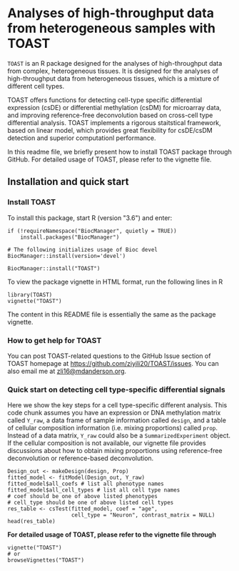 # Analyses of high-throughput data from heterogeneous samples with TOAST

`TOAST` is an R package designed for the analyses of high-throughput data from complex, heterogeneous tissues. It is designed for the analyses of high-throughput data from 
  heterogeneous tissues,
  which is a mixture of different cell types.  
  
  TOAST offers functions for detecting cell-type 
  specific differential expression (csDE) or 
  differential methylation (csDM) for microarray data,
  and improving reference-free deconvolution 
  based on cross-cell type differential analysis. 
  TOAST implements a rigorous staitstical framework, 
  based on linear model, which provides great 
  flexibility for csDE/csDM detection and 
  superior computationl performance. 
  
  In this readme file, we briefly present how to install TOAST package through GitHub. For detailed usage of TOAST, please refer to the vignette file.

## Installation and quick start

### Install TOAST


To install this package, start R (version "3.6") and enter:

```{r install, message=FALSE, warning=FALSE}
if (!requireNamespace("BiocManager", quietly = TRUE))
    install.packages("BiocManager")

# The following initializes usage of Bioc devel
BiocManager::install(version='devel')

BiocManager::install("TOAST")
```

To view the package vignette in HTML format, run the following lines in R

```{r vig, message=FALSE, warning=FALSE}
library(TOAST)
vignette("TOAST")
```
The content in this README file is essentially the same as the package vignette.

### How to get help for TOAST

You can post TOAST-related questions
to the GitHub Issue section of TOAST 
homepage at https://github.com/ziyili20/TOAST/issues. You can also email me at zli16@mdanderson.org.

### Quick start on detecting cell type-specific differential signals

Here we show the key steps for a cell 
type-specific different analysis. This 
code chunk assumes you have an expression
or DNA methylation matrix called `Y_raw`,
a data frame of sample information called
`design`, and a table of cellular composition
information (i.e. mixing proportions) 
called `prop`. Instead of a data matrix, 
`Y_raw` could also be a `SummarizedExperiment` object. If the cellular composition
is not available, our vignette file 
provides discussions about how to obtain mixing 
proportions using reference-free deconvolution 
or reference-based deconvolution.

```{r quick_start, eval = FALSE}
Design_out <- makeDesign(design, Prop)
fitted_model <- fitModel(Design_out, Y_raw)
fitted_model$all_coefs # list all phenotype names
fitted_model$all_cell_types # list all cell type names
# coef should be one of above listed phenotypes
# cell_type should be one of above listed cell types
res_table <- csTest(fitted_model, coef = "age", 
                    cell_type = "Neuron", contrast_matrix = NULL)
head(res_table)
```
**For detailed usage of TOAST, please refer to the vignette file through**

```{r vignette}
vignette("TOAST")
# or
browseVignettes("TOAST")
```
